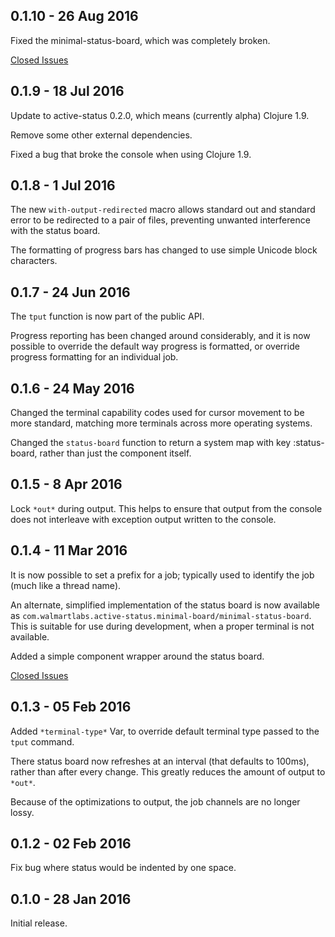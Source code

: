 ## 0.1.10 - 26 Aug 2016

Fixed the minimal-status-board, which was completely broken.

[Closed Issues](https://github.com/walmartlabs/active-status/issues?q=milestone%3A0.1.10)

## 0.1.9 - 18 Jul 2016

Update to active-status 0.2.0, which means (currently alpha)
Clojure 1.9.

Remove some other external dependencies.

Fixed a bug that broke the console when using Clojure 1.9.

## 0.1.8 - 1 Jul 2016

The new `with-output-redirected` macro allows standard out and
standard error to be redirected to a pair of files, preventing
unwanted interference with the status board.

The formatting of progress bars has changed to use simple
Unicode block characters.

## 0.1.7 - 24 Jun 2016

The `tput` function is now part of the public API.

Progress reporting has been changed around considerably, and it
is now possible to override the default way progress is formatted,
or override progress formatting for an individual job.

## 0.1.6 - 24 May 2016

Changed the terminal capability codes used for cursor movement to be more
standard, matching more terminals across more operating systems.

Changed the `status-board` function to return a system map with key
:status-board, rather than just the component itself. 

## 0.1.5 - 8 Apr 2016

Lock `*out*` during output. This helps to ensure that output from the console does not
interleave with exception output written to the console.

## 0.1.4 - 11 Mar 2016

It is now possible to set a prefix for a job; typically used to identify the job (much like a thread name).

An alternate, simplified implementation of the status board is now available as
`com.walmartlabs.active-status.minimal-board/minimal-status-board`. This is suitable for use
during development, when a proper terminal is not available.

Added a simple component wrapper around the status board.

[Closed Issues](https://github.com/walmartlabs/active-status/issues?q=milestone%3A0.1.4)

## 0.1.3 - 05 Feb 2016

Added `*terminal-type*` Var, to override default terminal type passed to the `tput` command.

There status board now refreshes at an interval (that defaults to 100ms), rather than
after every change.
This greatly reduces the amount of output to `*out*`.

Because of the optimizations to output, the job channels are no longer lossy.

## 0.1.2 - 02 Feb 2016

Fix bug where status would be indented by one space.

## 0.1.0 - 28 Jan 2016

Initial release.
